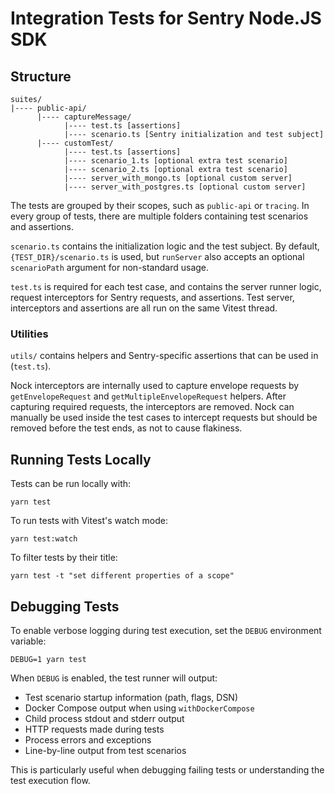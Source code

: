 # Integration Tests for Sentry Node.JS SDK

## Structure

```
suites/
|---- public-api/
      |---- captureMessage/
            |---- test.ts [assertions]
            |---- scenario.ts [Sentry initialization and test subject]
      |---- customTest/
            |---- test.ts [assertions]
            |---- scenario_1.ts [optional extra test scenario]
            |---- scenario_2.ts [optional extra test scenario]
            |---- server_with_mongo.ts [optional custom server]
            |---- server_with_postgres.ts [optional custom server]
```

The tests are grouped by their scopes, such as `public-api` or `tracing`. In every group of tests, there are multiple
folders containing test scenarios and assertions.

`scenario.ts` contains the initialization logic and the test subject. By default, `{TEST_DIR}/scenario.ts` is used, but
`runServer` also accepts an optional `scenarioPath` argument for non-standard usage.

`test.ts` is required for each test case, and contains the server runner logic, request interceptors for Sentry
requests, and assertions. Test server, interceptors and assertions are all run on the same Vitest thread.

### Utilities

`utils/` contains helpers and Sentry-specific assertions that can be used in (`test.ts`).

Nock interceptors are internally used to capture envelope requests by `getEnvelopeRequest` and
`getMultipleEnvelopeRequest` helpers. After capturing required requests, the interceptors are removed. Nock can manually
be used inside the test cases to intercept requests but should be removed before the test ends, as not to cause
flakiness.

## Running Tests Locally

Tests can be run locally with:

`yarn test`

To run tests with Vitest's watch mode:

`yarn test:watch`

To filter tests by their title:

`yarn test -t "set different properties of a scope"`

## Debugging Tests

To enable verbose logging during test execution, set the `DEBUG` environment variable:

`DEBUG=1 yarn test`

When `DEBUG` is enabled, the test runner will output:

- Test scenario startup information (path, flags, DSN)
- Docker Compose output when using `withDockerCompose`
- Child process stdout and stderr output
- HTTP requests made during tests
- Process errors and exceptions
- Line-by-line output from test scenarios

This is particularly useful when debugging failing tests or understanding the test execution flow.
